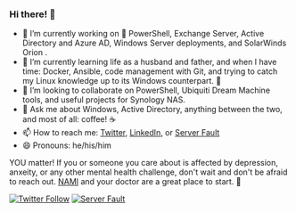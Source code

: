 ### Hi there! 👋

- 🔭 I’m currently working on :blue_heart: PowerShell, Exchange Server, Active Directory and Azure AD, Windows Server deployments, and SolarWinds Orion . 
- 🌱 I’m currently learning life as a husband and father, and when I have time: Docker, Ansible, code management with Git, and trying to catch my Linux knowledge up to its Windows counterpart. :penguin:
- 👯 I’m looking to collaborate on PowerShell, Ubiquiti Dream Machine tools, and useful projects for Synology NAS. 
- 💬 Ask me about Windows, Active Directory, anything between the two, and most of all: coffee! :coffee:
- 📫 How to reach me: [Twitter](https://twitter.com/SamErde), [LinkedIn](https://www.linkedin.com/in/samerde/), or [Server Fault](https://serverfault.com/users/49571/sturdyerde) 
- 😄 Pronouns: he/his/him

YOU matter! If you or someone you care about is affected by depression, anxeity, or any other mental health challenge, don't wait and don't be afraid to reach out. [NAMI](https://www.nami.org/Your-Journey) and your doctor are a great place to start. :yellow_heart:

[![Twitter Follow](https://img.shields.io/twitter/follow/samerde?style=social)](https://www.twitter.com/samerde) 
  [![Server Fault](https://img.shields.io/stackexchange/serverfault/r/49571?style=social)](https://serverfault.com/users/49571/samerde)
